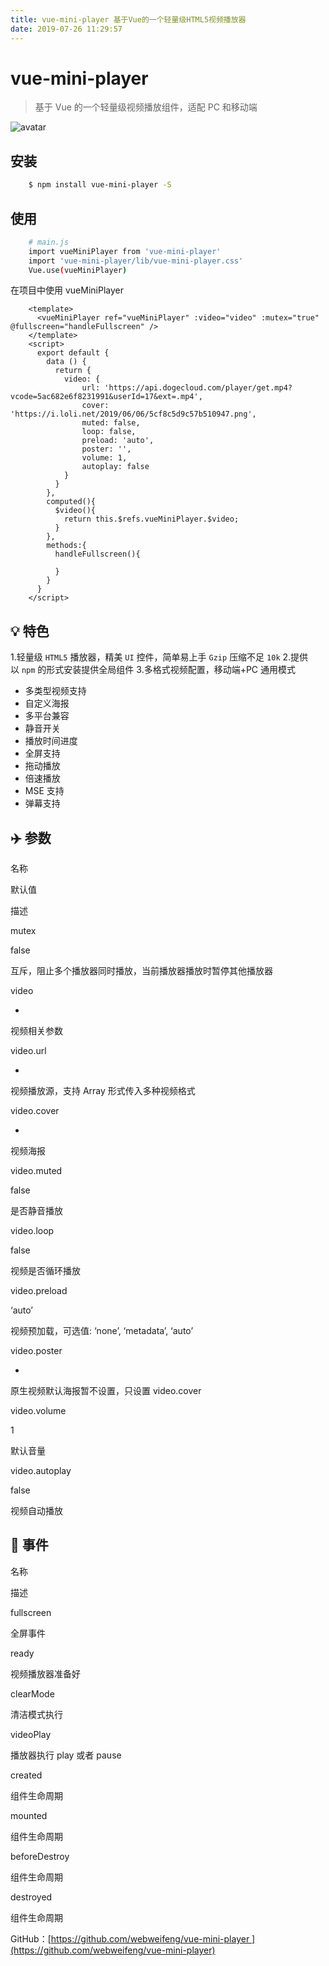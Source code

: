 ```yaml
---
title: vue-mini-player 基于Vue的一个轻量级HTML5视频播放器
date: 2019-07-26 11:29:57
---
```


vue-mini-player
===============

> 基于 Vue 的一个轻量级视频播放组件，适配 PC 和移动端

![avatar](https://webweifeng.github.io/vue-mini-player/preview.jpg)

安装
--
```bash
    $ npm install vue-mini-player -S
```

使用
--
```bash
    # main.js
    import vueMiniPlayer from 'vue-mini-player'
    import 'vue-mini-player/lib/vue-mini-player.css'
    Vue.use(vueMiniPlayer)
```

在项目中使用 vueMiniPlayer
```vue
    <template>
      <vueMiniPlayer ref="vueMiniPlayer" :video="video" :mutex="true" @fullscreen="handleFullscreen" />
    </template>
    <script>
      export default {
        data () {
          return {
            video: {
                url: 'https://api.dogecloud.com/player/get.mp4?vcode=5ac682e6f8231991&userId=17&ext=.mp4',
                cover: 'https://i.loli.net/2019/06/06/5cf8c5d9c57b510947.png',
                muted: false,
                loop: false,
                preload: 'auto',
                poster: '',
                volume: 1,
                autoplay: false
            }
          }
        },
        computed(){
          $video(){
            return this.$refs.vueMiniPlayer.$video;
          }
        },
        methods:{
          handleFullscreen(){
    
          }
        }
      }
    </script>
```

💡 特色
-----

1.轻量级 `HTML5` 播放器，精美 `UI` 控件，简单易上手 `Gzip` 压缩不足 `10k` 2.提供以 `npm` 的形式安装提供全局组件 3.多格式视频配置，移动端+PC 通用模式

*   多类型视频支持
*   自定义海报
*   多平台兼容
*   静音开关
*   播放时间进度
*   全屏支持
*   拖动播放
*   倍速播放
*   MSE 支持
*   弹幕支持

✈️ 参数
-----

名称

默认值

描述

mutex

false

互斥，阻止多个播放器同时播放，当前播放器播放时暂停其他播放器

video

-

视频相关参数

video.url

-

视频播放源，支持 Array 形式传入多种视频格式

video.cover

-

视频海报

video.muted

false

是否静音播放

video.loop

false

视频是否循环播放

video.preload

‘auto’

视频预加载，可选值: ‘none’, ‘metadata’, ‘auto’

video.poster

-

原生视频默认海报暂不设置，只设置 video.cover

video.volume

1

默认音量

video.autoplay

false

视频自动播放

🚀 事件
-----

名称

描述

fullscreen

全屏事件

ready

视频播放器准备好

clearMode

清洁模式执行

videoPlay

播放器执行 play 或者 pause

created

组件生命周期

mounted

组件生命周期

beforeDestroy

组件生命周期

destroyed

组件生命周期

GitHub：[https://github.com/webweifeng/vue-mini-player ](https://github.com/webweifeng/vue-mini-player)